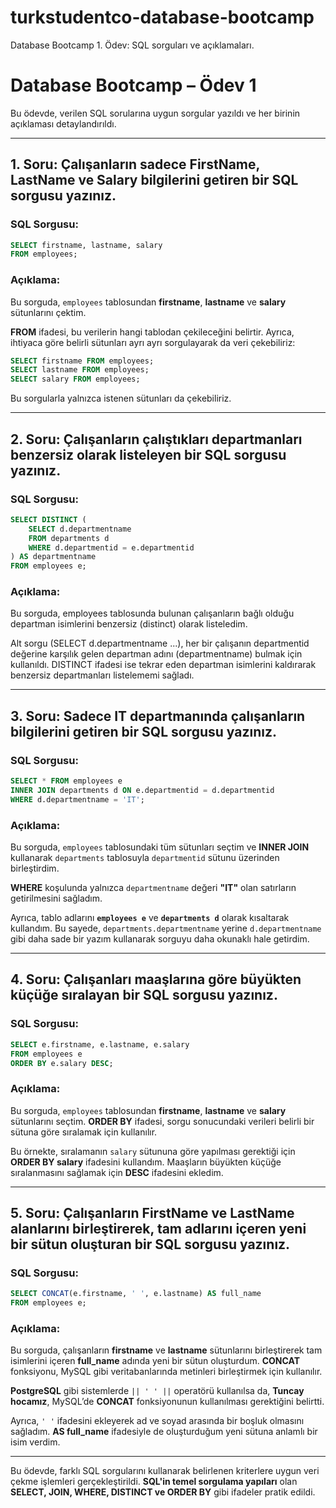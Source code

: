 # turkstudentco-database-bootcamp
Database Bootcamp 1. Ödev: SQL sorguları ve açıklamaları.

# Database Bootcamp – Ödev 1

Bu ödevde, verilen SQL sorularına uygun sorgular yazıldı ve her birinin açıklaması detaylandırıldı.

---

## **1. Soru: Çalışanların sadece FirstName, LastName ve Salary bilgilerini getiren bir SQL sorgusu yazınız.**

### **SQL Sorgusu:**
```sql
SELECT firstname, lastname, salary
FROM employees;
```
### **Açıklama:**
Bu sorguda, `employees` tablosundan **firstname**, **lastname** ve **salary** sütunlarını çektim.

**FROM** ifadesi, bu verilerin hangi tablodan çekileceğini belirtir. Ayrıca, ihtiyaca göre belirli sütunları ayrı ayrı sorgulayarak da veri çekebiliriz:
```sql
SELECT firstname FROM employees;
SELECT lastname FROM employees;
SELECT salary FROM employees;
```
Bu sorgularla yalnızca istenen sütunları da çekebiliriz.

---

## **2. Soru: Çalışanların çalıştıkları departmanları benzersiz olarak listeleyen bir SQL sorgusu yazınız.**

### **SQL Sorgusu:**
```sql
SELECT DISTINCT (
    SELECT d.departmentname 
    FROM departments d 
    WHERE d.departmentid = e.departmentid
) AS departmentname
FROM employees e;
```
### **Açıklama:**
Bu sorguda, employees tablosunda bulunan çalışanların bağlı olduğu departman isimlerini benzersiz (distinct) olarak listeledim.

Alt sorgu (SELECT d.departmentname ...), her bir çalışanın departmentid değerine karşılık gelen departman adını (departmentname) bulmak için kullanıldı. DISTINCT ifadesi ise tekrar eden departman isimlerini kaldırarak benzersiz departmanları listelememi sağladı.

---

## **3. Soru: Sadece IT departmanında çalışanların bilgilerini getiren bir SQL sorgusu yazınız.**

### **SQL Sorgusu:**
```sql
SELECT * FROM employees e
INNER JOIN departments d ON e.departmentid = d.departmentid
WHERE d.departmentname = 'IT';
```
### **Açıklama:**
Bu sorguda, `employees` tablosundaki tüm sütunları seçtim ve **INNER JOIN** kullanarak `departments` tablosuyla `departmentid` sütunu üzerinden birleştirdim.

**WHERE** koşulunda yalnızca `departmentname` değeri **"IT"** olan satırların getirilmesini sağladım.

Ayrıca, tablo adlarını **`employees e`** ve **`departments d`** olarak kısaltarak kullandım. Bu sayede, `departments.departmentname` yerine `d.departmentname` gibi daha sade bir yazım kullanarak sorguyu daha okunaklı hale getirdim.

---

## **4. Soru: Çalışanları maaşlarına göre büyükten küçüğe sıralayan bir SQL sorgusu yazınız.**

### **SQL Sorgusu:**
```sql
SELECT e.firstname, e.lastname, e.salary
FROM employees e
ORDER BY e.salary DESC;
```
### **Açıklama:**
Bu sorguda, `employees` tablosundan **firstname**, **lastname** ve **salary** sütunlarını seçtim. **ORDER BY** ifadesi, sorgu sonucundaki verileri belirli bir sütuna göre sıralamak için kullanılır.

Bu örnekte, sıralamanın `salary` sütununa göre yapılması gerektiği için **ORDER BY salary** ifadesini kullandım. Maaşların büyükten küçüğe sıralanmasını sağlamak için **DESC** ifadesini ekledim.

---

## **5. Soru: Çalışanların FirstName ve LastName alanlarını birleştirerek, tam adlarını içeren yeni bir sütun oluşturan bir SQL sorgusu yazınız.**

### **SQL Sorgusu:**
```sql
SELECT CONCAT(e.firstname, ' ', e.lastname) AS full_name
FROM employees e;
```
### **Açıklama:**
Bu sorguda, çalışanların **firstname** ve **lastname** sütunlarını birleştirerek tam isimlerini içeren **full_name** adında yeni bir sütun oluşturdum. **CONCAT** fonksiyonu, MySQL gibi veritabanlarında metinleri birleştirmek için kullanılır.

**PostgreSQL** gibi sistemlerde `|| ' ' ||` operatörü kullanılsa da, **Tuncay hocamız**, MySQL’de **CONCAT** fonksiyonunun kullanılması gerektiğini belirtti.

Ayrıca, `' '` ifadesini ekleyerek ad ve soyad arasında bir boşluk olmasını sağladım. **AS full_name** ifadesiyle de oluşturduğum yeni sütuna anlamlı bir isim verdim.

---

Bu ödevde, farklı SQL sorgularını kullanarak belirlenen kriterlere uygun veri çekme işlemleri gerçekleştirildi. **SQL'in temel sorgulama yapıları** olan **SELECT, JOIN, WHERE, DISTINCT ve ORDER BY** gibi ifadeler pratik edildi. 
